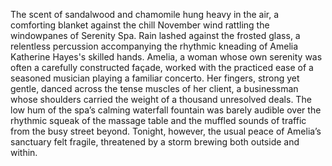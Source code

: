 The scent of sandalwood and chamomile hung heavy in the air, a comforting blanket against the chill November wind rattling the windowpanes of Serenity Spa.  Rain lashed against the frosted glass, a relentless percussion accompanying the rhythmic kneading of Amelia Katherine Hayes's skilled hands.  Amelia, a woman whose own serenity was often a carefully constructed façade, worked with the practiced ease of a seasoned musician playing a familiar concerto.  Her fingers, strong yet gentle, danced across the tense muscles of her client, a businessman whose shoulders carried the weight of a thousand unresolved deals. The low hum of the spa’s calming waterfall fountain was barely audible over the rhythmic squeak of the massage table and the muffled sounds of traffic from the busy street beyond.  Tonight, however, the usual peace of Amelia’s sanctuary felt fragile, threatened by a storm brewing both outside and within.
